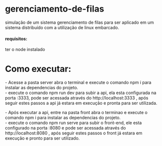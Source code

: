 # gerenciamento-de-filas
simulação de um sistema gerenciamento de filas para ser aplicado em um sistema distribuído com a utilização de linux embarcado.


<h4>requisitos:</h4>
<p> ter o node instalado</p>

<h1>Como executar:</h1>

<p>
  - Acesse a pasta server abra o terminal e execute o comando npm i para instalar as dependencias do projeto.
  </br> - execute o comando npm run dev para subir a api, ela esta configurada na porta :3333, pode ser acessada através do http://localhost:3333 , após seguir estes passos a api   já estara em execução e pronta para ser utilizada. 
</p>
<p>
  - Após executar a api, entre na pasta front abra o terminao e execute o comando npm i para instalar as dependencias do projeto.
  </br> - execute o comando npm run serve para subir o front-end, ele esta configurado na porta :8080 e pode ser acessada através do http://localhost:8080 , após seguir estes passos o front  já estara em execução e pronto para ser utilizado.
</p>
